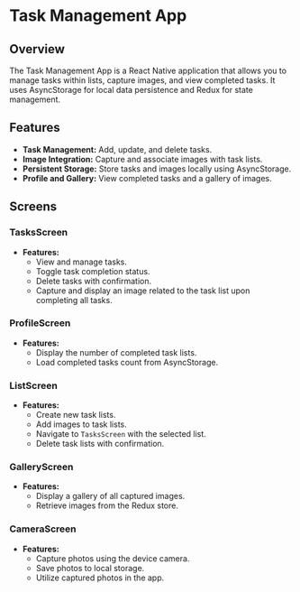 # Task Management App

## Overview

The Task Management App is a React Native application that allows you to manage tasks within lists, capture images, and view completed tasks. It uses AsyncStorage for local data persistence and Redux for state management.

## Features

- **Task Management:** Add, update, and delete tasks.
- **Image Integration:** Capture and associate images with task lists.
- **Persistent Storage:** Store tasks and images locally using AsyncStorage.
- **Profile and Gallery:** View completed tasks and a gallery of images.

## Screens

### TasksScreen

- **Features:**
  - View and manage tasks.
  - Toggle task completion status.
  - Delete tasks with confirmation.
  - Capture and display an image related to the task list upon completing all tasks.

### ProfileScreen

- **Features:**
  - Display the number of completed task lists.
  - Load completed tasks count from AsyncStorage.

### ListScreen

- **Features:**
  - Create new task lists.
  - Add images to task lists.
  - Navigate to `TasksScreen` with the selected list.
  - Delete task lists with confirmation.

### GalleryScreen

- **Features:**
  - Display a gallery of all captured images.
  - Retrieve images from the Redux store.

### CameraScreen

- **Features:**
  - Capture photos using the device camera.
  - Save photos to local storage.
  - Utilize captured photos in the app.

